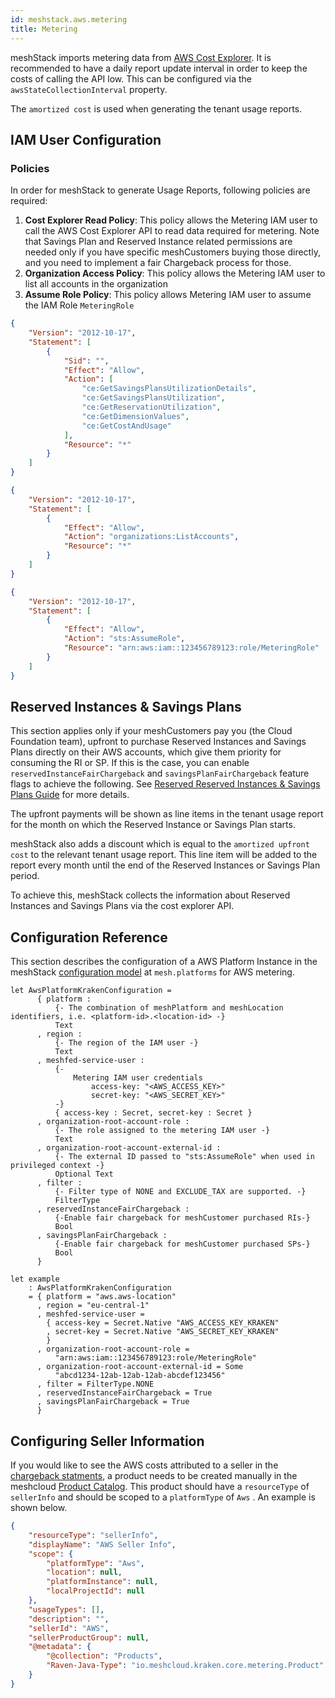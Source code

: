 ```yaml
---
id: meshstack.aws.metering
title: Metering
---
```

meshStack imports metering data from [AWS Cost Explorer](https://aws.amazon.com/aws-cost-management/aws-cost-explorer/).
It is recommended to have a daily report update interval in order to keep the costs of calling the API low. This can be
configured via the `awsStateCollectionInterval` property.

The `amortized cost` is used when generating the tenant usage reports.

## IAM User Configuration

### Policies

In order for meshStack to generate Usage Reports, following policies are required:

1. **Cost Explorer Read Policy**: This policy allows the Metering IAM user to call the AWS Cost Explorer API to read data required for metering. Note that Savings Plan and Reserved Instance related permissions are needed only if you have specific meshCustomers buying those directly, and you need to implement a fair Chargeback process for those.
2. **Organization Access Policy**: This policy allows the Metering IAM user to list all accounts in the organization
3. **Assume Role Policy**: This policy allows Metering IAM user to assume the IAM Role `MeteringRole`

<!--DOCUSAURUS_CODE_TABS-->
<!--Cost Explorer Access Policy-->
```json
{
    "Version": "2012-10-17",
    "Statement": [
        {
            "Sid": "",
            "Effect": "Allow",
            "Action": [
                "ce:GetSavingsPlansUtilizationDetails",
                "ce:GetSavingsPlansUtilization",
                "ce:GetReservationUtilization",
                "ce:GetDimensionValues",
                "ce:GetCostAndUsage"
            ],
            "Resource": "*"
        }
    ]
}
```
<!--Organization Access Policy-->
```json
{
    "Version": "2012-10-17",
    "Statement": [
        {
            "Effect": "Allow",
            "Action": "organizations:ListAccounts",
            "Resource": "*"
        }
    ]
}
```
<!--Assume Role Policy-->
```json
{
    "Version": "2012-10-17",
    "Statement": [
        {
            "Effect": "Allow",
            "Action": "sts:AssumeRole",
            "Resource": "arn:aws:iam::123456789123:role/MeteringRole"
        }
    ]
}
```
<!--END_DOCUSAURUS_CODE_TABS-->


## Reserved Instances & Savings Plans

This section applies only if your meshCustomers pay you (the Cloud Foundation team), upfront to purchase Reserved Instances
and Savings Plans directly on their AWS accounts, which give them priority for consuming the RI or SP.
If this is the case, you can enable `reservedInstanceFairChargeback` and `savingsPlanFairChargeback` feature
flags to achieve the following. See [Reserved Reserved Instances & Savings Plans Guide](./meshstack.aws.reserved-instance-guide.md) for more details.

The upfront payments will be shown as line items in the tenant usage report for the month on which the Reserved Instance or Savings Plan starts.

meshStack also adds a discount which is equal to the `amortized upfront cost` to the relevant tenant usage report.
This line item will be added to the report every month until the end of the Reserved Instances or Savings Plan period.

To achieve this, meshStack collects the information about Reserved Instances and Savings Plans via the cost explorer API.

## Configuration Reference

This section describes the configuration of a AWS Platform Instance in the meshStack [configuration model](./meshstack.index.md#configuration)
at `mesh.platforms` for AWS metering.

<!--snippet:mesh.platforms.aws.kraken#type-->


<!--DOCUSAURUS_CODE_TABS-->
<!--Dhall Type-->
```dhall
let AwsPlatformKrakenConfiguration =
      { platform :
          {- The combination of meshPlatform and meshLocation identifiers, i.e. <platform-id>.<location-id> -}
          Text
      , region :
          {- The region of the IAM user -}
          Text
      , meshfed-service-user :
          {-
              Metering IAM user credentials
                  access-key: "<AWS_ACCESS_KEY>"
                  secret-key: "<AWS_SECRET_KEY>"
          -}
          { access-key : Secret, secret-key : Secret }
      , organization-root-account-role :
          {- The role assigned to the metering IAM user -}
          Text
      , organization-root-account-external-id :
          {- The external ID passed to "sts:AssumeRole" when used in privileged context -}
          Optional Text
      , filter :
          {- Filter type of NONE and EXCLUDE_TAX are supported. -}
          FilterType
      , reservedInstanceFairChargeback :
          {-Enable fair chargeback for meshCustomer purchased RIs-}
          Bool
      , savingsPlanFairChargeback :
          {-Enable fair chargeback for meshCustomer purchased SPs-}
          Bool
      }
```
<!--Example-->
```dhall
let example
    : AwsPlatformKrakenConfiguration
    = { platform = "aws.aws-location"
      , region = "eu-central-1"
      , meshfed-service-user =
        { access-key = Secret.Native "AWS_ACCESS_KEY_KRAKEN"
        , secret-key = Secret.Native "AWS_SECRET_KEY_KRAKEN"
        }
      , organization-root-account-role =
          "arn:aws:iam::123456789123:role/MeteringRole"
      , organization-root-account-external-id = Some
          "abcd1234-12ab-12ab-12ab-abcdef123456"
      , filter = FilterType.NONE
      , reservedInstanceFairChargeback = True
      , savingsPlanFairChargeback = True
      }
```
<!--END_DOCUSAURUS_CODE_TABS-->

## Configuring Seller Information

If you would like to see the AWS costs attributed to a seller in the [chargeback statments](./meshcloud.project-metering.md#chargeback-statements), a product needs to be created manually in the meshcloud [Product Catalog](meshstack.billing-configuration.md#defining-a-custom-product-catalog). This product should have a `resourceType` of `sellerInfo` and should be scoped to a `platformType` of `Aws` . An example is shown below.

```json
{
    "resourceType": "sellerInfo",
    "displayName": "AWS Seller Info",
    "scope": {
        "platformType": "Aws",
        "location": null,
        "platformInstance": null,
        "localProjectId": null
    },
    "usageTypes": [],
    "description": "",
    "sellerId": "AWS",
    "sellerProductGroup": null,
    "@metadata": {
        "@collection": "Products",
        "Raven-Java-Type": "io.meshcloud.kraken.core.metering.Product"
    }
}
```
